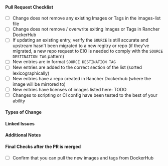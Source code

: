 #### Pull Request Checklist ####

- [ ] Change does not remove any existing Images or Tags in the images-list file
- [ ] Change does not remove / overwrite exiting Images or Tags in Rancher DockerHub
- [ ] If updating an existing entry, verify the `SOURCE` is still accurate and upstream hasn't been migrated to a new regitry or repo (if they've migrated, a new repo request to EIO is needed to comply with the `SOURCE DESTINATION TAG` pattern)
- [ ] New entries are in format `SOURCE DESTINATION TAG`
- [ ] New entries are added to the correct section of the list (sorted lexicographically)
- [ ] New entries have a repo created in Rancher Dockerhub (where the image will be mirrored to)
- [ ] New entries have licenses of images listed here: TODO
- [ ] Changes to scripting or CI config have been tested to the best of your ability

#### Types of Change ####

<!-- New image, version bump. script update, etc etc -->

#### Linked Issues ####

<!-- Link any related issues, pull-requests, or commit hashes that are relevant to this pull request.  -->

#### Additional Notes ####

<!-- Any additional details / test results / etc -->

#### Final Checks after the PR is merged ####
- [ ] Confirm that you can pull the new images and tags from DockerHub
